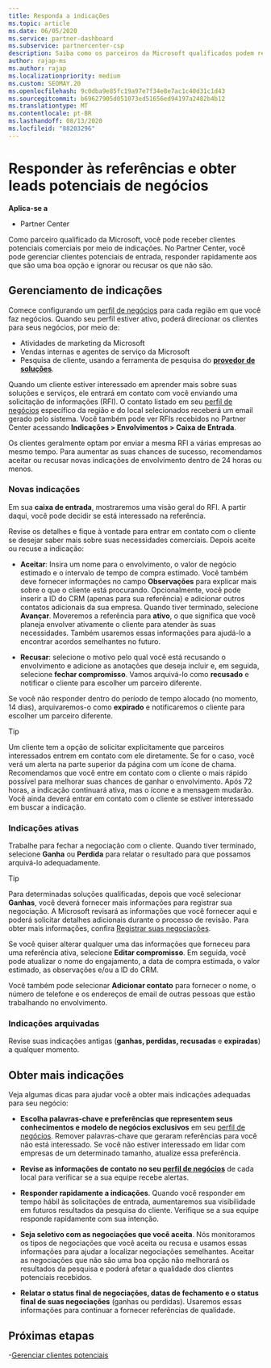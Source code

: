 ```yaml
---
title: Responda a indicações
ms.topic: article
ms.date: 06/05/2020
ms.service: partner-dashboard
ms.subservice: partnercenter-csp
description: Saiba como os parceiros da Microsoft qualificados podem responder a referências, gerenciar referências novas, existentes e arquivadas e obter mais referências no futuro.
author: rajap-ms
ms.author: rajap
ms.localizationpriority: medium
ms.custom: SEOMAY.20
ms.openlocfilehash: 9c0dba9e85fc19a97e7f34e8e7ac1c40d31c1d43
ms.sourcegitcommit: b69627905d051073ed51656ed94197a2482b4b12
ms.translationtype: MT
ms.contentlocale: pt-BR
ms.lasthandoff: 08/13/2020
ms.locfileid: "88203296"
---
```

# <a name="respond-to-referrals-and-get-potential-business-leads"></a>Responder às referências e obter leads potenciais de negócios

**Aplica-se a**

- Partner Center

Como parceiro qualificado da Microsoft, você pode receber clientes potenciais comerciais por meio de indicações. No Partner Center, você pode gerenciar clientes potenciais de entrada, responder rapidamente aos que são uma boa opção e ignorar ou recusar os que não são. 

## <a name="referral-management"></a>Gerenciamento de indicações

Comece configurando um [perfil de negócios](create-a-marketing-profile.md) para cada região em que você faz negócios. Quando seu perfil estiver ativo, poderá direcionar os clientes para seus negócios, por meio de:

- Atividades de marketing da Microsoft
- Vendas internas e agentes de serviço da Microsoft
- Pesquisa de cliente, usando a ferramenta de pesquisa do **[provedor de soluções](https://www.microsoft.com/solution-providers/home)**.

Quando um cliente estiver interessado em aprender mais sobre suas soluções e serviços, ele entrará em contato com você enviando uma solicitação de informações (RFI). O contato listado em seu [perfil de negócios](create-a-marketing-profile.md) específico da região e do local selecionados receberá um email gerado pelo sistema. Você também pode ver RFIs recebidos no Partner Center acessando **Indicações > Envolvimentos > Caixa de Entrada**.

Os clientes geralmente optam por enviar a mesma RFI a várias empresas ao mesmo tempo. Para aumentar as suas chances de sucesso, recomendamos aceitar ou recusar novas indicações de envolvimento dentro de 24 horas ou menos.

### <a name="new-referrals"></a>Novas indicações

Em sua **caixa de entrada**, mostraremos uma visão geral do RFI. A partir daqui, você pode decidir se está interessado na referência.

Revise os detalhes e fique à vontade para entrar em contato com o cliente se desejar saber mais sobre suas necessidades comerciais. Depois aceite ou recuse a indicação:

- **Aceitar**: Insira um nome para o envolvimento, o valor de negócio estimado e o intervalo de tempo de compra estimado. Você também deve fornecer informações no campo **Observações** para explicar mais sobre o que o cliente está procurando. Opcionalmente, você pode inserir a ID do CRM (apenas para sua referência) e adicionar outros contatos adicionais da sua empresa. Quando tiver terminado, selecione **Avançar**. Moveremos a referência para **ativo**, o que significa que você planeja envolver ativamente o cliente para atender às suas necessidades. Também usaremos essas informações para ajudá-lo a encontrar acordos semelhantes no futuro.

- **Recusar**: selecione o motivo pelo qual você está recusando o envolvimento e adicione as anotações que deseja incluir e, em seguida, selecione **fechar compromisso**. Vamos arquivá-lo como **recusado** e notificar o cliente para escolher um parceiro diferente.

Se você não responder dentro do período de tempo alocado (no momento, 14 dias), arquivaremos-o como **expirado** e notificaremos o cliente para escolher um parceiro diferente.

> [!TIP]
> Um cliente tem a opção de solicitar explicitamente que parceiros interessados entrem em contato com ele diretamente. Se for o caso, você verá um alerta na parte superior da página com um ícone de chama. Recomendamos que você entre em contato com o cliente o mais rápido possível para melhorar suas chances de ganhar o envolvimento. Após 72 horas, a indicação continuará ativa, mas o ícone e a mensagem mudarão. Você ainda deverá entrar em contato com o cliente se estiver interessado em buscar a indicação.

### <a name="active-referrals"></a>Indicações ativas

Trabalhe para fechar a negociação com o cliente. Quando tiver terminado, selecione **Ganha** ou **Perdida** para relatar o resultado para que possamos arquivá-lo adequadamente.

> [!TIP]
> Para determinadas soluções qualificadas, depois que você selecionar **Ganhas**, você deverá fornecer mais informações para registrar sua negociação. A Microsoft revisará as informações que você fornecer aqui e poderá solicitar detalhes adicionais durante o processo de revisão. Para obter mais informações, confira [Registrar suas negociações](register-deals.md).

Se você quiser alterar qualquer uma das informações que forneceu para uma referência ativa, selecione **Editar compromisso**. Em seguida, você pode atualizar o nome do engajamento, a data de compra estimada, o valor estimado, as observações e/ou a ID do CRM.

Você também pode selecionar **Adicionar contato** para fornecer o nome, o número de telefone e os endereços de email de outras pessoas que estão trabalhando no envolvimento.


### <a name="archived-referrals"></a>Indicações arquivadas

Revise suas indicações antigas (**ganhas, perdidas, recusadas** e **expiradas**) a qualquer momento. 

## <a name="getting-more-referrals"></a>Obter mais indicações

Veja algumas dicas para ajudar você a obter mais indicações adequadas para seu negócio:

- **Escolha palavras-chave e preferências que representem seus conhecimentos e modelo de negócios exclusivos** em seu [perfil de negócios](create-a-marketing-profile.md). Remover palavras-chave que geraram referências para você não está interessado. Se você não estiver interessado em lidar com empresas de um determinado tamanho, atualize essa preferência.

- **Revise as informações de contato no seu [perfil de negócios](create-a-marketing-profile.md)** de cada local para verificar se a sua equipe recebe alertas.

- **Responder rapidamente a indicações**. Quando você responder em tempo hábil às solicitações de entrada, aumentaremos sua visibilidade em futuros resultados da pesquisa do cliente. Verifique se a sua equipe responde rapidamente com sua intenção.

- **Seja seletivo com as negociações que você aceita**. Nós monitoramos os tipos de negociações que você aceita ou recusa e usamos essas informações para ajudar a localizar negociações semelhantes. Aceitar as negociações que não são uma boa opção não melhorará os resultados da pesquisa e poderá afetar a qualidade dos clientes potenciais recebidos.

- **Relatar o status final de negociações, datas de fechamento e o status final de suas negociações** (ganhas ou perdidas). Usaremos essas informações para continuar a fornecer referências de qualidade.

## <a name="next-steps"></a>Próximas etapas

-[Gerenciar clientes potenciais](manage-leads.md)

